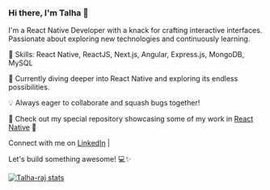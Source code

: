 ### Hi there, I'm Talha 👋

I'm a React Native Developer with a knack for crafting interactive interfaces. Passionate about exploring new technologies and continuously learning. 

🚀 Skills: React Native, ReactJS, Next.js, Angular, Express.js, MongoDB, MySQL

🌱 Currently diving deeper into React Native and exploring its endless possibilities.

💡 Always eager to collaborate and squash bugs together!

🔭 Check out my special repository showcasing some of my work in [React Native](https://github.com/Talha-raj) 📱

Connect with me on [LinkedIn](https://www.linkedin.com/in/molabux/) | 

Let's build something awesome! 💻✨

[![Talha-raj stats](https://github-readme-stats.vercel.app/api/wakatime?username=ffflabs)](https://github.com/Talha-raj/github-readme-stats)
